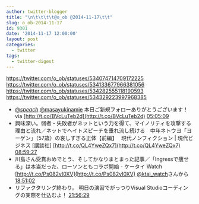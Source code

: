 ```yaml
---
author: twitter-blogger
title: "\n\t\t\t\t@o_ob @2014-11-17\t\t"
slug: o_ob-2014-11-17
id: 9301
date: '2014-11-17 12:00:00'
layout: post
categories:
  - twitter
tags:
  - twitter-digest
---
```


https://twitter.com/o_ob/statuses/534074714709172225 https://twitter.com/o_ob/statuses/534133677966381056 https://twitter.com/o_ob/statuses/534282555118190593 https://twitter.com/o_ob/statuses/534329223997968385  

*   [@_speach_](https://twitter.com/_speach_) [@masayukinamie](https://twitter.com/masayukinamie) 本日ご新規フォローありがとうございます！ via [http://t.co/BVcLuTeb2d](http://t.co/BVcLuTeb2d) [05:05:09](https://twitter.com/o_ob/statuses/534074714709172225)
*   興味深い。弱者・失敗者がネットという力を得て、マイノリティを攻撃する理由と流れ／ネットでヘイトスピーチを垂れ流し続ける　中年ネトウヨ「ヨーゲン」（57歳）の哀しすぎる正体【前編】　 現代ノンフィクション | 現代ビジネス [講談社] [http://t.co/QL4YweZQx7](http://t.co/QL4YweZQx7) [08:59:27](https://twitter.com/o_ob/statuses/534133677966381056)
*   川島さん受賞おめでとう、そしてかなりまとまった記事／「Ingressで痩せる」は本当だった、ローソンともコラボ開始 - ケータイ Watch [http://t.co/Ps082vI0XV](http://t.co/Ps082vI0XV) [@ktai_watch](https://twitter.com/ktai_watch)さんから [18:51:02](https://twitter.com/o_ob/statuses/534282555118190593)
*   リファクタリング終わり。 明日の演習でがっつりVisual Studioコーディングの実際を仕込むよ！ [21:56:29](https://twitter.com/o_ob/statuses/534329223997968385)